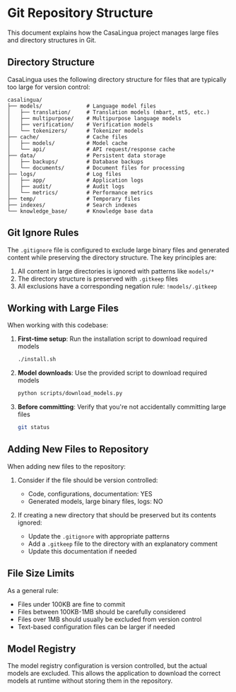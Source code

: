 # Git Repository Structure

This document explains how the CasaLingua project manages large files and directory structures in Git.

## Directory Structure

CasaLingua uses the following directory structure for files that are typically too large for version control:

```
casalingua/
├── models/              # Language model files
│   ├── translation/     # Translation models (mbart, mt5, etc.)
│   ├── multipurpose/    # Multipurpose language models
│   ├── verification/    # Verification models
│   └── tokenizers/      # Tokenizer models
├── cache/               # Cache files
│   ├── models/          # Model cache
│   └── api/             # API request/response cache
├── data/                # Persistent data storage
│   ├── backups/         # Database backups
│   └── documents/       # Document files for processing
├── logs/                # Log files
│   ├── app/             # Application logs
│   ├── audit/           # Audit logs
│   └── metrics/         # Performance metrics
├── temp/                # Temporary files
├── indexes/             # Search indexes
└── knowledge_base/      # Knowledge base data
```

## Git Ignore Rules

The `.gitignore` file is configured to exclude large binary files and generated content while preserving the directory structure. The key principles are:

1. All content in large directories is ignored with patterns like `models/*`
2. The directory structure is preserved with `.gitkeep` files
3. All exclusions have a corresponding negation rule: `!models/.gitkeep`

## Working with Large Files

When working with this codebase:

1. **First-time setup**: Run the installation script to download required models
   ```bash
   ./install.sh
   ```

2. **Model downloads**: Use the provided script to download required models
   ```bash
   python scripts/download_models.py
   ```

3. **Before committing**: Verify that you're not accidentally committing large files
   ```bash
   git status
   ```

## Adding New Files to Repository

When adding new files to the repository:

1. Consider if the file should be version controlled:
   - Code, configurations, documentation: YES
   - Generated models, large binary files, logs: NO

2. If creating a new directory that should be preserved but its contents ignored:
   - Update the `.gitignore` with appropriate patterns
   - Add a `.gitkeep` file to the directory with an explanatory comment
   - Update this documentation if needed

## File Size Limits

As a general rule:
- Files under 100KB are fine to commit
- Files between 100KB-1MB should be carefully considered
- Files over 1MB should usually be excluded from version control
- Text-based configuration files can be larger if needed

## Model Registry

The model registry configuration is version controlled, but the actual models are excluded. This allows the application to download the correct models at runtime without storing them in the repository.